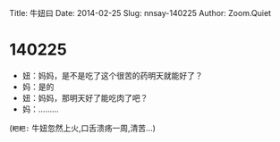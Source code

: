 Title: 牛妞曰
Date: 2014-02-25
Slug: nnsay-140225
Author: Zoom.Quiet


# 140225

- 妞：妈妈，是不是吃了这个很苦的药明天就能好了？
- 妈：是的
- 妞：妈妈，那明天好了能吃肉了吧？
- 妈：………


(`粑粑:` 牛妞忽然上火,口舌溃疡一周,清苦...)